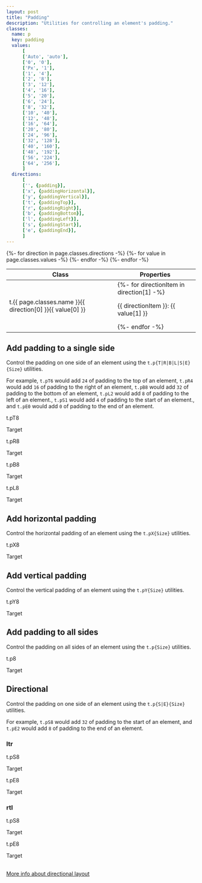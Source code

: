 ```yaml
---
layout: post
title: "Padding"
description: "Utilities for controlling an element's padding."
classes:
  name: p
  key: padding
  values: 
      [
      ['Auto', 'auto'],
      ['0', '0'],
      ['Px', '1'],
      ['1', '4'],
      ['2', '8'],
      ['3', '12'],
      ['4', '16'],
      ['5', '20'],
      ['6', '24'],
      ['8', '32'],
      ['10', '40'],
      ['12', '48'],
      ['16', '64'],
      ['20', '80'],
      ['24', '96'],
      ['32', '128'],
      ['40', '160'],
      ['48', '192'],
      ['56', '224'],
      ['64', '256'],
      ]
  directions:
      [
      ['', {padding}],
      ['x', {paddingHorizontal}],
      ['y', {paddingVertical}],
      ['t', {paddingTop}],
      ['r', {paddingRight}],
      ['b', {paddingBottom}],
      ['l', {paddingLeft}],
      ['s', {paddingStart}],
      ['e', {paddingEnd}],
      ]
---
```


<div class="mt-0 border-t border-b border-gray-300 overflow-hidden relative">
<div class="lg:max-h-sm overflow-y-auto scrollbar-w-2 scrollbar-track-gray-lighter scrollbar-thumb-rounded scrollbar-thumb-gray scrolling-touch">
<table class="w-full text-left table-collapse mb-0">
    <thead>
    <tr>
    <th class="text-sm font-semibold text-gray-700 p-2 bg-gray-100">Class</th>
    <th class="text-sm font-semibold text-gray-700 p-2 bg-gray-100">Properties</th>
    </tr>
    </thead>
    <tbody class="align-baseline">
    {%- for direction in page.classes.directions -%}
    {%- for value in page.classes.values -%}
        <tr>
        <td class="p-2 border-t border-gray-300 font-mono text-xs text-purple-700 whitespace-no-wrap"><span class="rnt-object">t</span>.{{ page.classes.name }}{{ direction[0] }}{{ value[0] }}</td>
        <td class="p-2 border-t border-gray-300 font-mono text-xs text-blue-700 whitespace-pre">
        {%- for directionItem in direction[1] -%}
            <p class="m-0">{{ directionItem }}: {{ value[1] }} </p>
        {%- endfor -%}
        </td>
        </tr>
    {%- endfor -%}
    {%- endfor -%}
    </tbody>
</table>
</div>
</div>

## Add padding to a single side

Control the padding on one side of an element using the <code class="language-plaintext"><span class="rnt-object">t</span>.p{T|R|B|L|S|E}{Size}</code> utilities.

For example, 
<code class="language-plaintext"><span class="rnt-object">t</span>.pT6</code> would add `24` of padding to the top of an element, 
<code class="language-plaintext"><span class="rnt-object">t</span>.pR4</code> would add `16` of padding to the right of an element, 
<code class="language-plaintext"><span class="rnt-object">t</span>.pB8</code> would add `32` of padding to the bottom of an element, 
<code class="language-plaintext"><span class="rnt-object">t</span>.pL2</code> would add `8` of padding to the left of an element., 
<code class="language-plaintext"><span class="rnt-object">t</span>.pS1</code> would add `4` of padding to the start of an element., and
<code class="language-plaintext"><span class="rnt-object">t</span>.pE0</code> would add `0` of padding to the end of an element.


<div class="flex justify-around items-start">
  <div>
    <p class="text-center text-sm text-gray-600 mb-1"><span class="rnt-object">t</span>.pT8</p>
    <div class="flex pt-8 bg-gray-400">
      <span class="bg-yellow-200">Target</span>
    </div>
  </div>
  <div>
    <p class="text-center text-sm text-gray-600 mb-1"><span class="rnt-object">t</span>.pR8</p>
    <div class="flex pr-8 bg-gray-400">
      <span class="bg-yellow-200">Target</span>
    </div>
  </div>
  <div>
    <p class="text-center text-sm text-gray-600 mb-1"><span class="rnt-object">t</span>.pB8</p>
    <div class="flex pb-8 bg-gray-400">
      <span class="bg-yellow-200">Target</span>
    </div>
  </div>
  <div>
    <p class="text-center text-sm text-gray-600 mb-1"><span class="rnt-object">t</span>.pL8</p>
    <div class="flex pl-8 bg-gray-400">
      <span class="bg-yellow-200">Target</span>
    </div>
  </div>
</div>

## Add horizontal padding

Control the horizontal padding of an element using the <code class="language-plaintext"><span class="rnt-object">t</span>.pX{Size}</code> utilities.


<div class="flex justify-around items-center">
  <div>
    <p class="text-center text-sm text-gray-600 mb-1"><span class="rnt-object">t</span>.pX8</p>
    <div class="flex px-8 bg-gray-400">
      <span class="bg-yellow-200">Target</span>
    </div>
  </div>
</div>

## Add vertical padding

Control the vertical padding of an element using the <code class="language-plaintext"><span class="rnt-object">t</span>.pY{Size}</code> utilities.


<div class="flex justify-around items-center">
  <div>
    <p class="text-center text-sm text-gray-600 mb-1"><span class="rnt-object">t</span>.pY8</p>
    <div class="flex py-8 bg-gray-400">
      <span class="bg-yellow-200">Target</span>
    </div>
  </div>
</div>

## Add padding to all sides

Control the padding on all sides of an element using the <code class="language-plaintext"><span class="rnt-object">t</span>.p{Size}</code> utilities.


<div class="flex justify-around items-center">
  <div>
    <p class="text-center text-sm text-gray-600 mb-1"><span class="rnt-object">t</span>.p8</p>
    <div class="flex p-8 bg-gray-400">
      <span class="bg-yellow-200">Target</span>
    </div>
  </div>
</div>

## Directional

Control the padding on one side of an element using the <code class="language-plaintext"><span class="rnt-object">t</span>.p{S|E}{Size}</code> utilities.

For example, 
<code class="language-plaintext"><span class="rnt-object">t</span>.pS8</code> would add `32` of padding to the start of an element, and 
<code class="language-plaintext"><span class="rnt-object">t</span>.pE2</code> would add `8` of padding to the end of an element.

### ltr

<div class="flex justify-around items-start">
  <div>
    <p class="text-center text-sm text-gray-600 mb-1"><span class="rnt-object">t</span>.pS8</p>
    <div class="flex pl-8 bg-gray-400">
      <span class="bg-yellow-200">Target</span>
    </div>
  </div>
  <div>
    <p class="text-center text-sm text-gray-600 mb-1"><span class="rnt-object">t</span>.pE8</p>
    <div class="flex pr-8 bg-gray-400">
      <span class="bg-yellow-200">Target</span>
    </div>
  </div>
</div>

### rtl

<div class="flex justify-around items-start">
  <div>
    <p class="text-center text-sm text-gray-600 mb-1"><span class="rnt-object">t</span>.pS8</p>
    <div class="flex pr-8 bg-gray-400">
      <span class="bg-yellow-200">Target</span>
    </div>
  </div>
  <div>
    <p class="text-center text-sm text-gray-600 mb-1"><span class="rnt-object">t</span>.pE8</p>
    <div class="flex pl-8 bg-gray-400">
      <span class="bg-yellow-200">Target</span>
    </div>
  </div>
</div>

<br>

[More info about directional layout](https://tvke.github.io/react-native-tailwindcss/directional)
